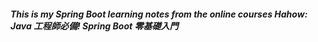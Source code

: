 ##### This is my Spring Boot learning notes from the online courses Hahow: Java 工程師必備! Spring Boot 零基礎入門